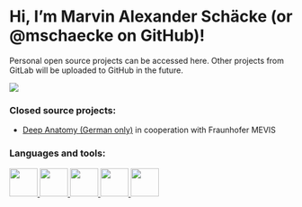 <!---
mschaecke/mschaecke is a ✨ special ✨ repository because its `README.md` (this file) appears on your GitHub profile.
You can click the Preview link to take a look at your changes.
--->

<h1 align="left">Hi, I’m Marvin Alexander Schäcke (or @mschaecke on GitHub)!</h1>

Personal open source projects can be accessed here. Other projects from GitLab will be uploaded to GitHub in the future.

<img src="https://github-readme-stats.vercel.app/api/top-langs?username=mschaecke&layout=compact&hide_border=true"/>

<h3 align="left">Closed source projects:</h3>

- [Deep Anatomy (German only)](https://www.deepanatomy.de/Archive/WiSe_2019_SoSe_2020/Team.html#Marvin "Link (German only)") in cooperation with Fraunhofer MEVIS

<h3 align="left">Languages and tools:</h3>

<a href="https://isocpp.org/">
    <img height="50" src="https://isocpp.org/assets/images/cpp_logo.png"/>
</a>

<a href="https://www.python.org/">
    <img height=50 src="https://cdn.jsdelivr.net/gh/devicons/devicon/icons/python/python-original.svg"/>
</a>

<a href="https://desktop.github.com">
    <img height=50 src="https://upload.wikimedia.org/wikipedia/commons/thumb/a/ae/Github-desktop-logo-symbol.svg/1024px-Github-desktop-logo-symbol.svg.png"/>
</a>

<a href="https://www.linkedin.com/in/marvin-alexander-schaecke/">
    <img height="50" src="https://cdn2.iconfinder.com/data/icons/social-icon-3/512/social_style_3_in-306.png"/>
</a>

<a href="https://code.visualstudio.com">
    <img height=50 src="https://cdn.jsdelivr.net/gh/devicons/devicon/icons/vscode/vscode-original.svg"/>
</a>
